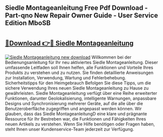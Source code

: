 ## Siedle Montageanleitung Free Pdf Download - Part-qno New Repair Owner Guide - User Service Edition MboSB

# <h2><a href="http://df8nha.blite.top/?on=Siedle+Montageanleitung">🔗Download 👉🔴 Siedle Montageanleitung</a></h2>

[![Siedle Montageanleitung new download](https://i.imgur.com/lujVjoI.png)](http://df8nha.blite.top/?on=Siedle+Montageanleitung)
Willkommen bei der Bedienungsanleitung für Ihr neu aktiviertes Siedle Montageanleitung. Dieser umfassende Leitfaden soll Ihnen helfen, alle Funktionen und Vorteile Ihres Produkts zu verstehen und zu nutzen. Sie finden detaillierte Anweisungen zur Installation, Verwendung, Wartung und Fehlerbehebung. Sicherheitstipps für den Heimgebrauch Befolgen Sie diese Tipps, um die sichere Verwendung Ihres neuen Siedle Montageanleitung zu Hause zu gewährleisten. Siedle Montageanleitung verfügt über eine Reihe erweiterter Funktionen, darunter Geolokalisierung, intelligente Warnungen, anpassbare Designs und Synchronisierung mehrerer Geräte, auf die alle über die Benutzeroberfläche zugegriffen und angepasst werden können. Wir glauben, dass das Siedle MontageanleitungD eine klare und prägnante Ressource für Ihr Bestreben war, die Funktionen und Fähigkeiten Ihres neuen Artikels zu verstehen. Wenn Sie Hilfe benötigen oder Fragen haben, steht Ihnen unser Kundenservice-Team jederzeit zur Verfügung.
